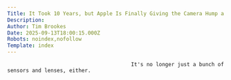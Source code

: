 ```yaml
---
Title: It Took 10 Years, but Apple Is Finally Giving the Camera Hump a Name
Description: 
Author: Tim Brookes
Date: 2025-09-13T18:00:15.000Z
Robots: noindex,nofollow
Template: index
---
```


                                            It's no longer just a bunch of sensors and lenses, either.
                                        